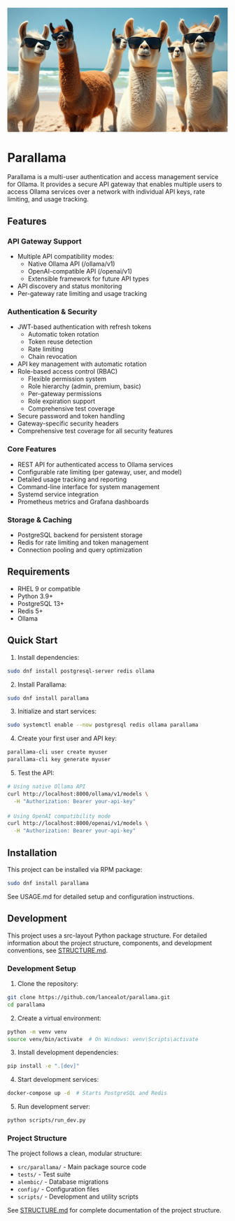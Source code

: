 ![alt_text](https://github.com/lancealot/parallama/blob/main/parallama.png?raw=true)

# Parallama

Parallama is a multi-user authentication and access management service for Ollama. It provides a secure API gateway that enables multiple users to access Ollama services over a network with individual API keys, rate limiting, and usage tracking.

## Features

### API Gateway Support
- Multiple API compatibility modes:
  - Native Ollama API (/ollama/v1)
  - OpenAI-compatible API (/openai/v1)
  - Extensible framework for future API types
- API discovery and status monitoring
- Per-gateway rate limiting and usage tracking

### Authentication & Security
- JWT-based authentication with refresh tokens
  - Automatic token rotation
  - Token reuse detection
  - Rate limiting
  - Chain revocation
- API key management with automatic rotation
- Role-based access control (RBAC)
  - Flexible permission system
  - Role hierarchy (admin, premium, basic)
  - Per-gateway permissions
  - Role expiration support
  - Comprehensive test coverage
- Secure password and token handling
- Gateway-specific security headers
- Comprehensive test coverage for all security features

### Core Features
- REST API for authenticated access to Ollama services
- Configurable rate limiting (per gateway, user, and model)
- Detailed usage tracking and reporting
- Command-line interface for system management
- Systemd service integration
- Prometheus metrics and Grafana dashboards

### Storage & Caching
- PostgreSQL backend for persistent storage
- Redis for rate limiting and token management
- Connection pooling and query optimization

## Requirements

- RHEL 9 or compatible
- Python 3.9+
- PostgreSQL 13+
- Redis 5+
- Ollama

## Quick Start

1. Install dependencies:
```bash
sudo dnf install postgresql-server redis ollama
```

2. Install Parallama:
```bash
sudo dnf install parallama
```

3. Initialize and start services:
```bash
sudo systemctl enable --now postgresql redis ollama parallama
```

4. Create your first user and API key:
```bash
parallama-cli user create myuser
parallama-cli key generate myuser
```

5. Test the API:
```bash
# Using native Ollama API
curl http://localhost:8000/ollama/v1/models \
  -H "Authorization: Bearer your-api-key"

# Using OpenAI compatibility mode
curl http://localhost:8000/openai/v1/models \
  -H "Authorization: Bearer your-api-key"
```

## Installation

This project can be installed via RPM package:

```bash
sudo dnf install parallama
```

See USAGE.md for detailed setup and configuration instructions.

## Development

This project uses a src-layout Python package structure. For detailed information about the project structure, components, and development conventions, see [STRUCTURE.md](STRUCTURE.md).

### Development Setup

1. Clone the repository:
```bash
git clone https://github.com/lancealot/parallama.git
cd parallama
```

2. Create a virtual environment:
```bash
python -m venv venv
source venv/bin/activate  # On Windows: venv\Scripts\activate
```

3. Install development dependencies:
```bash
pip install -e ".[dev]"
```

4. Start development services:
```bash
docker-compose up -d  # Starts PostgreSQL and Redis
```

5. Run development server:
```bash
python scripts/run_dev.py
```

### Project Structure

The project follows a clean, modular structure:
- `src/parallama/` - Main package source code
- `tests/` - Test suite
- `alembic/` - Database migrations
- `config/` - Configuration files
- `scripts/` - Development and utility scripts

See [STRUCTURE.md](STRUCTURE.md) for complete documentation of the project structure.
